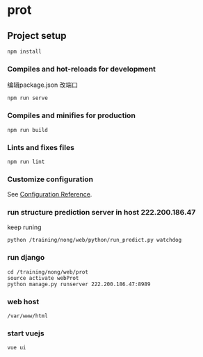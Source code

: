 # prot

## Project setup

```
npm install
```

### Compiles and hot-reloads for development
编辑package.json 改端口
```
npm run serve
```

### Compiles and minifies for production

```
npm run build
```

### Lints and fixes files

```
npm run lint
```

### Customize configuration

See [Configuration Reference](https://cli.vuejs.org/config/).

### run structure prediction server in host 222.200.186.47

keep runing
```
python /training/nong/web/python/run_predict.py watchdog
```

### run django
```
cd /training/nong/web/prot
source activate webProt
python manage.py runserver 222.200.186.47:8989
```

### web host
```
/var/www/html
```

### start vuejs
```
vue ui
```